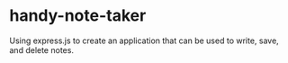 # handy-note-taker
Using express.js to create an application that can be used to write, save, and delete notes.
